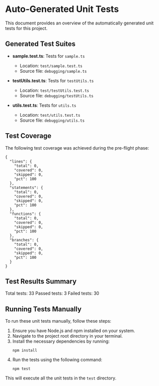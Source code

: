 # Auto-Generated Unit Tests

This document provides an overview of the automatically generated unit tests for this project.

## Generated Test Suites

- **sample.test.ts**: Tests for `sample.ts`
  - Location: `test/sample.test.ts`
  - Source file: `debugging/sample.ts`

- **testUtils.test.ts**: Tests for `testUtils.ts`
  - Location: `test/testUtils.test.ts`
  - Source file: `debugging/testUtils.ts`

- **utils.test.ts**: Tests for `utils.ts`
  - Location: `test/utils.test.ts`
  - Source file: `debugging/utils.ts`

## Test Coverage

The following test coverage was achieved during the pre-flight phase:

```
{
  "lines": {
    "total": 0,
    "covered": 0,
    "skipped": 0,
    "pct": 100
  },
  "statements": {
    "total": 0,
    "covered": 0,
    "skipped": 0,
    "pct": 100
  },
  "functions": {
    "total": 0,
    "covered": 0,
    "skipped": 0,
    "pct": 100
  },
  "branches": {
    "total": 0,
    "covered": 0,
    "skipped": 0,
    "pct": 100
  }
}
```

## Test Results Summary

Total tests: 33
Passed tests: 3
Failed tests: 30

## Running Tests Manually

To run these unit tests manually, follow these steps:

1. Ensure you have Node.js and npm installed on your system.
2. Navigate to the project root directory in your terminal.
3. Install the necessary dependencies by running:
   ```
   npm install
   ```
4. Run the tests using the following command:
   ```
   npm test
   ```

This will execute all the unit tests in the `test` directory.
